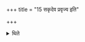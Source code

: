 +++
title = "15 सकृदेव प्रवृज्य इति"

+++

<details><summary>थिते</summary>

सकृदेव प्रवृज्य इति विज्ञायते १५
</details>
